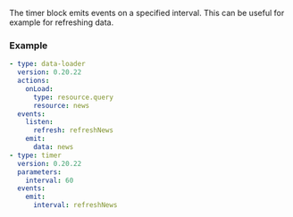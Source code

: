 The timer block emits events on a specified interval. This can be useful for example for refreshing
data.

### Example

```yaml
- type: data-loader
  version: 0.20.22
  actions:
    onLoad:
      type: resource.query
      resource: news
  events:
    listen:
      refresh: refreshNews
    emit:
      data: news
- type: timer
  version: 0.20.22
  parameters:
    interval: 60
  events:
    emit:
      interval: refreshNews
```
